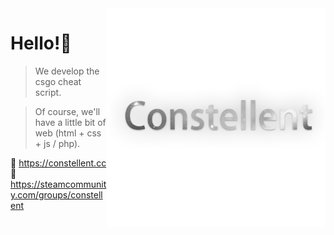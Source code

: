 
<img align="right" src="https://github.com/Constellent/nl_file/raw/main/image/menu_logo.png" width="350" height="350" />

# Hello!👋
> We develop the csgo cheat script.  
  
> Of course, we'll have a little bit of web (html + css + js / php).  

🔗 https://constellent.cc  
🔗 https://steamcommunity.com/groups/constellent  

